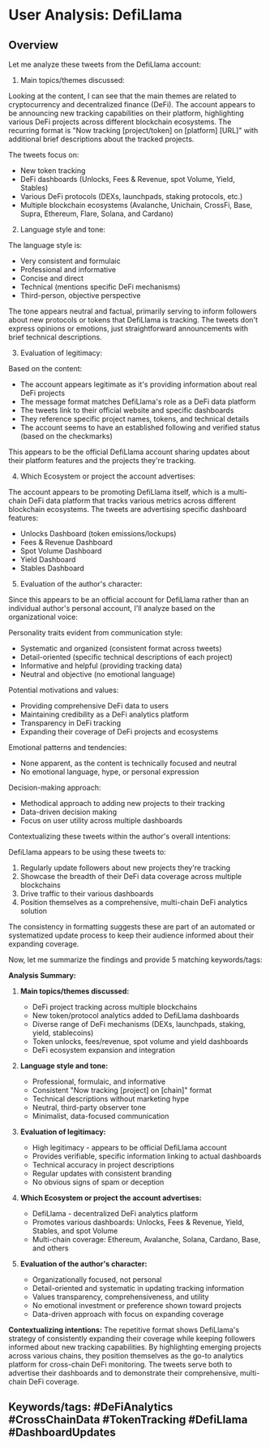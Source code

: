 # User Analysis: DefiLlama

## Overview

<think>
Let me analyze these tweets from the DefiLlama account:

1. Main topics/themes discussed:

Looking at the content, I can see that the main themes are related to cryptocurrency and decentralized finance (DeFi). The account appears to be announcing new tracking capabilities on their platform, highlighting various DeFi projects across different blockchain ecosystems. The recurring format is "Now tracking [project/token] on [platform] [URL]" with additional brief descriptions about the tracked projects.

The tweets focus on:
- New token tracking
- DeFi dashboards (Unlocks, Fees & Revenue, spot Volume, Yield, Stables)
- Various DeFi protocols (DEXs, launchpads, staking protocols, etc.)
- Multiple blockchain ecosystems (Avalanche, Unichain, CrossFi, Base, Supra, Ethereum, Flare, Solana, and Cardano)

2. Language style and tone:

The language style is:
- Very consistent and formulaic
- Professional and informative
- Concise and direct
- Technical (mentions specific DeFi mechanisms)
- Third-person, objective perspective

The tone appears neutral and factual, primarily serving to inform followers about new protocols or tokens that DefiLlama is tracking. The tweets don't express opinions or emotions, just straightforward announcements with brief technical descriptions.

3. Evaluation of legitimacy:

Based on the content:
- The account appears legitimate as it's providing information about real DeFi projects
- The message format matches DefiLlama's role as a DeFi data platform
- The tweets link to their official website and specific dashboards
- They reference specific project names, tokens, and technical details
- The account seems to have an established following and verified status (based on the checkmarks)

This appears to be the official DefiLlama account sharing updates about their platform features and the projects they're tracking.

4. Which Ecosystem or project the account advertises:

The account appears to be promoting DefiLlama itself, which is a multi-chain DeFi data platform that tracks various metrics across different blockchain ecosystems. The tweets are advertising specific dashboard features:
- Unlocks Dashboard (token emissions/lockups)
- Fees & Revenue Dashboard
- Spot Volume Dashboard
- Yield Dashboard
- Stables Dashboard

5. Evaluation of the author's character:

Since this appears to be an official account for DefiLlama rather than an individual author's personal account, I'll analyze based on the organizational voice:

Personality traits evident from communication style:
- Systematic and organized (consistent format across tweets)
- Detail-oriented (specific technical descriptions of each project)
- Informative and helpful (providing tracking data)
- Neutral and objective (no emotional language)

Potential motivations and values:
- Providing comprehensive DeFi data to users
- Maintaining credibility as a DeFi analytics platform
- Transparency in DeFi tracking
- Expanding their coverage of DeFi projects and ecosystems

Emotional patterns and tendencies:
- None apparent, as the content is technically focused and neutral
- No emotional language, hype, or personal expression

Decision-making approach:
- Methodical approach to adding new projects to their tracking
- Data-driven decision making
- Focus on user utility across multiple dashboards

Contextualizing these tweets within the author's overall intentions:

DefiLlama appears to be using these tweets to:
1. Regularly update followers about new projects they're tracking
2. Showcase the breadth of their DeFi data coverage across multiple blockchains
3. Drive traffic to their various dashboards
4. Position themselves as a comprehensive, multi-chain DeFi analytics solution

The consistency in formatting suggests these are part of an automated or systematized update process to keep their audience informed about their expanding coverage.

Now, let me summarize the findings and provide 5 matching keywords/tags:
</think>

**Analysis Summary:**

1. **Main topics/themes discussed:**
   - DeFi project tracking across multiple blockchains
   - New token/protocol analytics added to DefiLlama dashboards
   - Diverse range of DeFi mechanisms (DEXs, launchpads, staking, yield, stablecoins)
   - Token unlocks, fees/revenue, spot volume and yield dashboards
   - DeFi ecosystem expansion and integration

2. **Language style and tone:**
   - Professional, formulaic, and informative
   - Consistent "Now tracking [project] on [chain]" format
   - Technical descriptions without marketing hype
   - Neutral, third-party observer tone
   - Minimalist, data-focused communication

3. **Evaluation of legitimacy:**
   - High legitimacy - appears to be official DefiLlama account
   - Provides verifiable, specific information linking to actual dashboards
   - Technical accuracy in project descriptions
   - Regular updates with consistent branding
   - No obvious signs of spam or deception

4. **Which Ecosystem or project the account advertises:**
   - DefiLlama - decentralized DeFi analytics platform
   - Promotes various dashboards: Unlocks, Fees & Revenue, Yield, Stables, and spot Volume
   - Multi-chain coverage: Ethereum, Avalanche, Solana, Cardano, Base, and others

5. **Evaluation of the author's character:**
   - Organizationally focused, not personal
   - Detail-oriented and systematic in updating tracking information
   - Values transparency, comprehensiveness, and utility
   - No emotional investment or preference shown toward projects
   - Data-driven approach with focus on expanding coverage

**Contextualizing intentions:**
The repetitive format shows DefiLlama's strategy of consistently expanding their coverage while keeping followers informed about new tracking capabilities. By highlighting emerging projects across various chains, they position themselves as the go-to analytics platform for cross-chain DeFi monitoring. The tweets serve both to advertise their dashboards and to demonstrate their comprehensive, multi-chain DeFi coverage.

**Keywords/tags:**
#DeFiAnalytics #CrossChainData #TokenTracking #DefiLlama #DashboardUpdates
---
